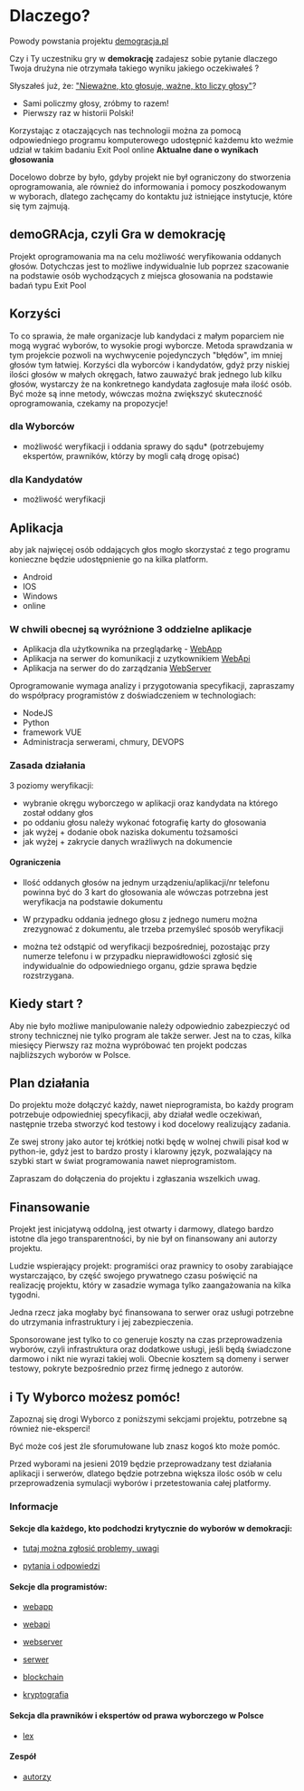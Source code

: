 # Dlaczego?
Powody powstania projektu [demogracja.pl](https://www.demogracja.pl/)

Czy i Ty uczestniku gry w **demokrację** zadajesz sobie pytanie dlaczego Twoja drużyna nie otrzymała takiego wyniku jakiego oczekiwałeś ?

Słyszałeś już, że: ["Nieważne, kto głosuje, ważne, kto liczy głosy"](https://pl.wikiquote.org/wiki/J%C3%B3zef_Stalin)?

+ Sami policzmy głosy, zróbmy to razem!
+ Pierwszy raz w historii Polski!

Korzystając z otaczających nas technologii można za pomocą odpowiedniego programu komputerowego udostępnić każdemu kto weźmie udział w takim badaniu Exit Pool online **Aktualne dane o wynikach głosowania**

Docelowo dobrze by było, gdyby projekt nie był ograniczony do stworzenia oprogramowania, ale również do informowania i pomocy poszkodowanym w wyborach, dlatego zachęcamy do kontaktu już istniejące instytucje, które się tym zajmują.

## demoGRAcja, czyli Gra w demokrację

Projekt oprogramowania ma na celu możliwość weryfikowania oddanych głosów.
Dotychczas jest to możliwe indywidualnie lub poprzez szacowanie na podstawie osób wychodzących z miejsca głosowania na podstawie badań typu Exit Pool

## Korzyści
To co sprawia, że małe organizacje lub kandydaci z małym poparciem nie mogą wygrać wyborów, to wysokie progi wyborcze.
Metoda sprawdzania w tym projekcie pozwoli na wychwycenie pojedynczych "błędów", im mniej głosów tym łatwiej.
Korzyści dla wyborców i kandydatów, gdyż przy niskiej ilości głosów w małych okręgach, łatwo zauważyć brak jednego lub kilku głosów, wystarczy że na konkretnego kandydata zagłosuje mała ilość osób.
Być może są inne metody, wówczas można zwiększyć skuteczność oprogramowania, czekamy na propozycje!

### dla Wyborców
+ możliwość weryfikacji i oddania sprawy do sądu* (potrzebujemy ekspertów, prawników, którzy by mogli całą drogę opisać)

### dla Kandydatów
+ możliwość weryfikacji


## Aplikacja

aby jak najwięcej osób oddających głos mogło skorzystać z tego programu konieczne będzie udostępnienie go na kilka platform.
+ Android
+ IOS
+ Windows
+ online

### W chwili obecnej są wyróżnione 3 oddzielne aplikacje
+ Aplikacja dla użytkownika na przeglądarkę - [WebApp](https://github.com/demogracja/webapp)
+ Aplikacja na serwer do komunikacji z uzytkownikiem [WebApi](https://github.com/demogracja/webapi)
+ Aplikacja na serwer do do zarządzania [WebServer](https://github.com/demogracja/webserver)

Oprogramowanie wymaga analizy i przygotowania specyfikacji, zapraszamy do współpracy programistów z doświadczeniem w technologiach: 
+ NodeJS
+ Python
+ framework VUE
+ Administracja serwerami, chmury, DEVOPS
 
### Zasada działania

3 poziomy weryfikacji:
+ wybranie okręgu wyborczego w aplikacji oraz kandydata na którego został oddany głos
+ po oddaniu głosu należy wykonać fotografię karty do głosowania
+ jak wyżej + dodanie obok naziska dokumentu tożsamości
+ jak wyżej + zakrycie danych wrażliwych na dokumencie

#### Ograniczenia
+ Ilość oddanych głosów na jednym urządzeniu/aplikacji/nr telefonu powinna być do 3 kart do głosowania
ale wówczas potrzebna jest weryfikacja na podstawie dokumentu

+ W przypadku oddania jednego głosu z jednego numeru można zrezygnować z dokumentu, ale trzeba przemyśleć sposób weryfikacji
+ można też odstąpić od weryfikacji bezpośredniej, pozostając przy numerze telefonu i w przypadku nieprawidłowości zgłosić się
indywidualnie do odpowiedniego organu, gdzie sprawa będzie rozstrzygana.




## Kiedy start ?

Aby nie było możliwe manipulowanie należy odpowiednio zabezpieczyć od strony technicznej nie tylko program ale także serwer.
Jest na to czas, kilka miesięcy
Pierwszy raz można wypróbować ten projekt podczas najbliższych wyborów w Polsce. 


## Plan działania

Do projektu może dołączyć każdy, nawet nieprogramista, bo każdy program potrzebuje odpowiedniej specyfikacji, aby działał wedle oczekiwań, następnie trzeba stworzyć kod testowy i kod docelowy realizujący zadania.

Ze swej strony jako autor tej krótkiej notki będę w wolnej chwili pisał kod w python-ie, gdyż jest to bardzo prosty i klarowny język, pozwalający na szybki start w świat programowania nawet nieprogramistom.


Zapraszam do dołączenia do projektu i zgłaszania wszelkich uwag.

## Finansowanie


Projekt jest inicjatywą oddolną, jest otwarty i darmowy, dlatego bardzo istotne dla jego transparentności, by nie był on finansowany ani autorzy projektu.

Ludzie wspierający projekt: programiści oraz prawnicy to osoby zarabiające wystarczająco, by część swojego prywatnego czasu poświęcić na realizację projektu, który w zasadzie wymaga tylko zaangażowania na kilka tygodni.

Jedna rzecz jaka mogłaby być finansowana to serwer oraz usługi potrzebne do utrzymania infrastruktury i jej zabezpieczenia.

Sponsorowane jest tylko to co generuje koszty na czas przeprowadzenia wyborów, czyli infrastruktura oraz dodatkowe usługi, jeśli będą świadczone darmowo i nikt nie wyrazi takiej woli.
Obecnie kosztem są domeny i serwer testowy, pokryte bezpośrednio przez firmę jednego z autorów.


## i Ty Wyborco możesz pomóc!

Zapoznaj się drogi Wyborco z poniższymi sekcjami projektu, potrzebne są również nie-eksperci!

Być może coś jest źle sforumułowane lub znasz kogoś kto może pomóc.

Przed wyborami na jesieni 2019 będzie przeprowadzany test działania aplikacji i serwerów, dlatego będzie potrzebna większa ilośc osób w celu przeprowadzenia symulacji wyborów i przetestowania całej platformy.

### Informacje

#### Sekcje dla każdego, kto podchodzi krytycznie do wyborów w demokracji:

+ [tutaj można zgłosić problemy, uwagi](https://github.com/demogracja/problemy)

+ [pytania i odpowiedzi](FAQ.md)


#### Sekcje dla programistów:

+ [webapp](https://github.com/demogracja/webapp)

+ [webapi](https://github.com/demogracja/webapi)

+ [webserver](https://github.com/demogracja/webserver)

+ [serwer](https://github.com/demogracja/serwer)

+ [blockchain](https://github.com/demogracja/blockchain)

+ [kryptografia](https://github.com/demogracja/kryptografia)


#### Sekcja dla prawników i ekspertów od prawa wyborczego w Polsce

+ [lex](https://github.com/demogracja/lex) 

#### Zespół

+ [autorzy](https://github.com/demogracja/autorzy) 

